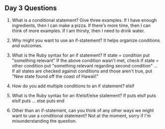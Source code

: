 ## Day 3 Questions

1. What is a conditional statement? Give three examples.
If I have enough ingredients, then I can make a pizza.
If there's more time, then I can think of more examples.
If I am thirsty, then I need to drink water.

1. Why might you want to use an if-statement?
It helps organize conditions and outcomes.

1. What is the Ruby syntax for an if statement?
If state = condition
  put "something relevant"
If the above condition wasn't met, check if state = other condition
  put "something relevant regarding second condition"
...
If all states are checked against conditions and those aren't true,
  put "New state found off the coast of Hawaii!"

1. How do you add multiple conditions to an if statement?
elsif

1. What is the Ruby syntax for an if/elsif/else statement?
If
  puts
elsif
  puts
elsif
  puts
...
else
  puts
end

1. Other than an if-statement, can you think of any other ways we might want to use a conditional statement?
Not at the moment, sorry if I'm misunderstanding the question.
